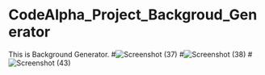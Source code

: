 # CodeAlpha_Project_Backgroud_Generator
This is  Background Generator.
#![Screenshot (37)](https://github.com/Ajay-Nilkanth08/CodeAlpha_Project_Backgroud_Generator/assets/145050737/10e2d732-3c5e-47c2-a619-8ed4b034e3e6)
#![Screenshot (38)](https://github.com/Ajay-Nilkanth08/CodeAlpha_Project_Backgroud_Generator/assets/145050737/67226587-0b34-44ab-a995-a3059e2c76a1)
#![Screenshot (43)](https://github.com/Ajay-Nilkanth08/CodeAlpha_Project_Backgroud_Generator/assets/145050737/c1d56bbc-e439-40d4-bb0a-337b1759a54f)



